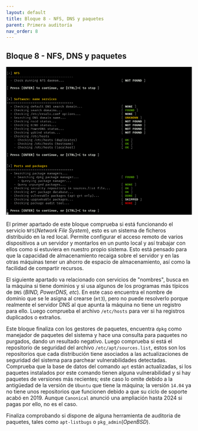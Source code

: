 ```yaml
---
layout: default
title: Bloque 8 - NFS, DNS y paquetes
parent: Primera auditoría
nav_order: 8
---
```


## Bloque 8 - NFS, DNS y paquetes

<img src="https://raw.githubusercontent.com/crivmar/crivmar-lynis.github.io/main/assets/images/11.png"/>

El primer apartado de este bloque comprueba si está funcionando el servicio `NFS`(*Network File System*), esto es un sistema de ficheros distribuido en la red local. Permite configurar el acceso remoto de varios dispositivos a un servidor y montarlos en un punto local y así trabajar con ellos como si estuviera en nuestro propio sistema. Esto está pensado para que la capacidad de almacenamiento recaiga sobre el servidor y en las otras máquinas tener un ahorro de espacio de almacenamiento, así como la facilidad de compartir recursos.

El siguiente apartado va relacionado con servicios de "nombres", busca en la máquina si tiene dominios y si usa algunos de los programas más típicos de `DNS` (*BIND, PowerDNS, etc*). En este caso encuentra el nombre de dominio que se le asigna al crearse (`mt3`), pero no puede resolverlo porque realmente el servidor DNS al que apunta la máquina no tiene un registro para ello. Luego comprueba el archivo `/etc/hosts` para ver si ha registros duplicados o extraños.

Este bloque finaliza con los gestores de paquetes, encuentra `dpkg` como manejador de paquetes del sistema y hace una consulta para paquetes no purgados, dando un resultado negativo. Luego comprueba si está el repositorio de seguridad del archivo `/etc/apt/sources.list`, estos son los repositorios que cada distribución tiene asociados a las actualizaciones de seguridad del sistema para parchear vulnerabilidades detectadas.
Comprueba que la base de datos del comando `apt` están actualizadas, si los paquetes instalados por este comando tienen alguna vulnerabilidad y si hay paquetes de versiones más recientes; este caso lo omite debido a la antigüedad de la versión de `Ubuntu` que tiene la máquina; la versión `14.04` ya no tiene unos repositorios que funcionen debido a que su ciclo de soporte acabó en 2019. Aunque `Canonical` anunció una ampliación hasta 2024 si pagas por ello, no es el caso. 

Finaliza comprobando si dispone de alguna herramienta de auditoria de paquetes, tales como `apt-listbugs` o `pkg_admin`(*OpenBSD*).

